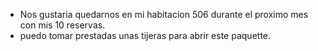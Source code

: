 
- Nos gustaria quedarnos en mi habitacion 506 durante el proximo mes con mis 10 reservas.
- puedo tomar prestadas unas tijeras para abrir este paquette.

